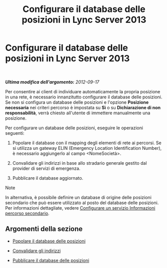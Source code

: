 ﻿---
title: Configurare il database delle posizioni in Lync Server 2013
TOCTitle: Configurare il database delle posizioni in Lync Server 2013
ms:assetid: 8544be31-6958-47ef-b926-fdc80d56191c
ms:mtpsurl: https://technet.microsoft.com/it-it/library/Gg398679(v=OCS.15)
ms:contentKeyID: 49301202
ms.date: 08/24/2015
mtps_version: v=OCS.15
ms.translationtype: HT
---

# Configurare il database delle posizioni in Lync Server 2013

 

_**Ultima modifica dell'argomento:** 2012-09-17_

Per consentire ai client di individuare automaticamente la propria posizione in una rete, è necessario innanzitutto configurare il database delle posizioni. Se non si configura un database delle posizioni e l'opzione **Posizione necessaria** nei criteri percorso è impostata su **Sì** o su **Dichiarazione di non responsabilità**, verrà chiesto all'utente di immettere manualmente una posizione.

Per configurare un database delle posizioni, eseguire le operazioni seguenti:

1.  Popolare il database con il mapping degli elementi di rete ai percorsi. Se si utilizza un gateway ELIN (Emergency Location Identification Number), è necessario aggiungerlo al campo \<NomeSocietà\>.

2.  Convalidare gli indirizzi in base allo stradario generale gestito dal provider di servizi di emergenza.

3.  Pubblicare il database aggiornato.


> [!NOTE]
> In alternativa, è possibile definire un database di origine delle posizioni secondario che può essere utilizzato al posto del database delle posizioni. Per informazioni dettagliate, vedere <A href="lync-server-2013-configure-a-secondary-location-information-service.md">Configurare un servizio Informazioni percorso secondario</A>.



## Argomenti della sezione

  - [Popolare il database delle posizioni](lync-server-2013-populate-the-location-database.md)

  - [Convalidare gli indirizzi](lync-server-2013-validate-addresses.md)

  - [Pubblicare il database delle posizioni](lync-server-2013-publish-the-location-database.md)

